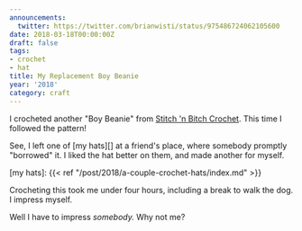 ```yaml
---
announcements:
  twitter: https://twitter.com/brianwisti/status/975486724062105600
date: 2018-03-18T00:00:00Z
draft: false
tags:
- crochet
- hat
title: My Replacement Boy Beanie
year: '2018'
category: craft
---
```


I crocheted another "Boy Beanie" from [Stitch 'n Bitch Crochet][]. This time I followed the pattern!

[Stitch 'N Bitch Crochet]: https://www.goodreads.com/book/show/57512.Stitch_n_Bitch_Crochet
<!--more-->

See, I left one of [my hats][] at a friend's place, where somebody promptly "borrowed" it. I liked the hat
better on them, and made another for myself.

[my hats]: {{< ref "/post/2018/a-couple-crochet-hats/index.md" >}}


Crocheting this took me under four hours, including a break to walk the dog. I impress myself.

Well I have to impress *somebody.* Why not me?

